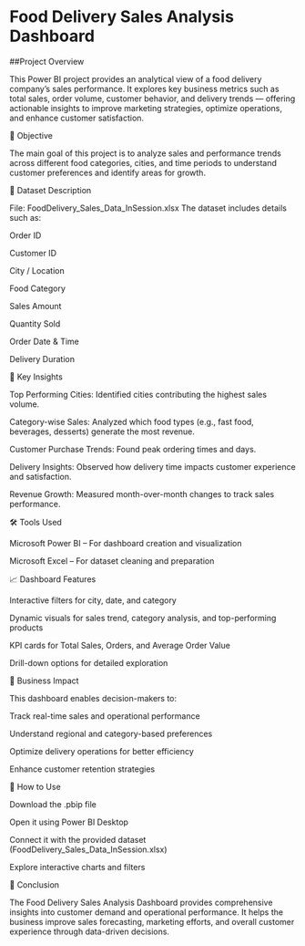
# Food Delivery Sales Analysis Dashboard
##Project Overview

This Power BI project provides an analytical view of a food delivery company’s sales performance. It explores key business metrics such as total sales, order volume, customer behavior, and delivery trends — offering actionable insights to improve marketing strategies, optimize operations, and enhance customer satisfaction.

🎯 Objective

The main goal of this project is to analyze sales and performance trends across different food categories, cities, and time periods to understand customer preferences and identify areas for growth.

📂 Dataset Description

File: FoodDelivery_Sales_Data_InSession.xlsx
The dataset includes details such as:

Order ID

Customer ID

City / Location

Food Category

Sales Amount

Quantity Sold

Order Date & Time

Delivery Duration

🧠 Key Insights

Top Performing Cities: Identified cities contributing the highest sales volume.

Category-wise Sales: Analyzed which food types (e.g., fast food, beverages, desserts) generate the most revenue.

Customer Purchase Trends: Found peak ordering times and days.

Delivery Insights: Observed how delivery time impacts customer experience and satisfaction.

Revenue Growth: Measured month-over-month changes to track sales performance.

🛠️ Tools Used

Microsoft Power BI – For dashboard creation and visualization

Microsoft Excel – For dataset cleaning and preparation

📈 Dashboard Features

Interactive filters for city, date, and category

Dynamic visuals for sales trend, category analysis, and top-performing products

KPI cards for Total Sales, Orders, and Average Order Value

Drill-down options for detailed exploration

🧩 Business Impact

This dashboard enables decision-makers to:

Track real-time sales and operational performance

Understand regional and category-based preferences

Optimize delivery operations for better efficiency

Enhance customer retention strategies

🚀 How to Use

Download the .pbip file

Open it using Power BI Desktop

Connect it with the provided dataset (FoodDelivery_Sales_Data_InSession.xlsx)

Explore interactive charts and filters

📘 Conclusion

The Food Delivery Sales Analysis Dashboard provides comprehensive insights into customer demand and operational performance. It helps the business improve sales forecasting, marketing efforts, and overall customer experience through data-driven decisions.

